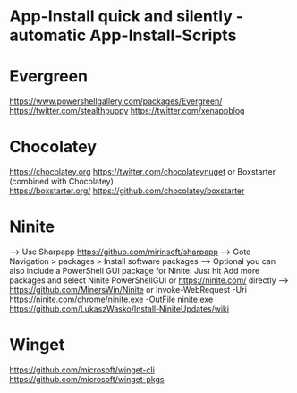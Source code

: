 # App-Install quick and silently - automatic App-Install-Scripts

# Evergreen
https://www.powershellgallery.com/packages/Evergreen/
https://twitter.com/stealthpuppy
https://twitter.com/xenappblog

# Chocolatey
https://chocolatey.org 
https://twitter.com/chocolateynuget
or Boxstarter (combined with Chocolatey)  
https://boxstarter.org/ 
https://github.com/chocolatey/boxstarter

# Ninite 
--> Use Sharpapp https://github.com/mirinsoft/sharpapp 
--> Goto Navigation > packages > Install software packages
--> Optional you can also include a PowerShell GUI package for Ninite. Just hit Add more packages and select Ninite PowerShellGUI
or https://ninite.com/ directly
--> https://github.com/MinersWin/Ninite
or Invoke-WebRequest -Uri https://ninite.com/chrome/ninite.exe -OutFile ninite.exe
https://github.com/LukaszWasko/Install-NiniteUpdates/wiki

# Winget
https://github.com/microsoft/winget-cli
https://github.com/microsoft/winget-pkgs
